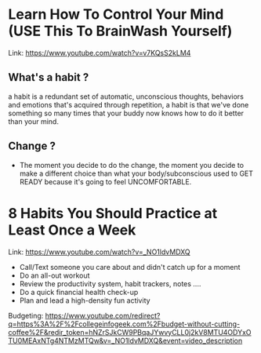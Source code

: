# Learn How To Control Your Mind (USE This To BrainWash Yourself)
Link: https://www.youtube.com/watch?v=v7KQsS2kLM4

## What's a habit ?
a habit is a redundant set of automatic, unconscious thoughts, behaviors and emotions that's acquired through repetition, a habit is that we've done something so many times that your buddy now knows how to do it better than your mind.

## Change ?
- The moment you decide to do the change, the moment you decide to make a different choice than what your body/subconscious used to GET READY because it's going to feel UNCOMFORTABLE.

# 8 Habits You Should Practice at Least Once a Week
Link: https://www.youtube.com/watch?v=_NO1ldvMDXQ

- Call/Text someone you care about and didn't catch up for a moment
- Do an all-out workout
- Review the productivity system, habit trackers, notes ....
- Do a quick financial health check-up
- Plan and lead a high-density fun activity

Budgeting: https://www.youtube.com/redirect?q=https%3A%2F%2Fcollegeinfogeek.com%2Fbudget-without-cutting-coffee%2F&redir_token=hNZrSJkCW9PBqaJYwvyCLL0j2kV8MTU4ODYxOTU0MEAxNTg4NTMzMTQw&v=_NO1ldvMDXQ&event=video_description
